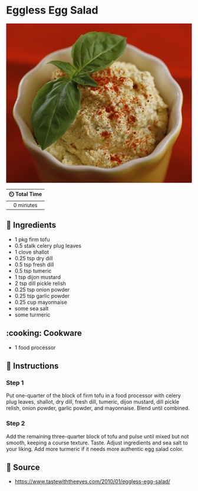 # Eggless Egg Salad

![Eggless Egg Salad](../assets/images/eggless-egg-salad.jpg)

| :timer_clock: Total Time |
|:-----------------------: |
| 0 minutes |

## :salt: Ingredients

- 1 pkg firm tofu
- 0.5 stalk celery plug leaves
- 1 clove shallot
- 0.25 tsp dry dill
- 0.5 tsp fresh dill
- 0.5 tsp tumeric
- 1 tsp dijon mustard
- 2 tsp dill pickle relish
- 0.25 tsp onion powder
- 0.25 tsp garlic powder
- 0.25 cup mayonnaise
- some sea salt
- some turmeric

## :cooking: Cookware

- 1 food processor

## :pencil: Instructions

### Step 1

Put one-quarter of the block of firm tofu in a food processor with celery plug leaves, shallot, dry dill, fresh dill,
tumeric, dijon mustard, dill pickle relish, onion powder, garlic powder, and mayonnaise. Blend until combined.

### Step 2

Add the remaining three-quarter block of tofu and pulse until mixed but not smooth, keeping a course texture. Taste.
Adjust ingredients and sea salt to your liking. Add more turmeric if it needs more authentic egg salad color.

## :link: Source

- <https://www.tastewiththeeyes.com/2010/01/eggless-egg-salad/>
